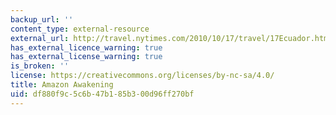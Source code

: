 ```yaml
---
backup_url: ''
content_type: external-resource
external_url: http://travel.nytimes.com/2010/10/17/travel/17Ecuador.html?pagewanted=all
has_external_licence_warning: true
has_external_license_warning: true
is_broken: ''
license: https://creativecommons.org/licenses/by-nc-sa/4.0/
title: Amazon Awakening
uid: df880f9c-5c6b-47b1-85b3-00d96ff270bf
---
```

